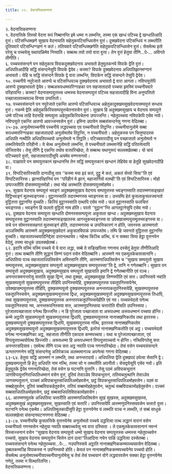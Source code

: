 ```yaml
---
title: ०२. वेदनात्तिकवण्णना

---
```

२. वेदनात्तिकवण्णना  
१. वेदनात्तिके तिस्सो वेदना रूपं निब्बानन्ति इमे धम्मा न लब्भन्ति, तस्मा एकं खन्धं पटिच्‍च द्वे खन्धातिआदि वुत्तं। पटिसन्धिक्खणे सुखाय वेदनायाति सहेतुकपटिसन्धिवसेन वुत्तं। दुक्खवेदना पटिसन्धियं न लब्भतीति दुतियवारे पटिसन्धिग्गहणं न कतं। ततियवारे पटिसन्धिक्खणेति सहेतुकपटिसन्धिवसेन वुत्तं। सेसमेत्थ इतो परेसु च पच्‍चयेसु यथापाळिमेव निय्याति। सब्बत्थ तयो तयो वारा वुत्ता। तेन वुत्तं हेतुया तीणि…पे॰… अविगते तीणीति।  
६. पच्‍चयसंसन्दने पन सहेतुकाय विपाकदुक्खवेदनाय अभावतो हेतुमूलकनये विपाके द्वेति वुत्तं। अधिपतिआदीहि सद्धिं संसन्दनेसुपि विपाके द्वेयेव। कस्मा? विपाके दुक्खवेदनाय अधिपतिझानमग्गानं अभावतो। येहि च सद्धिं संसन्दने विपाके द्वे वारा लब्भन्ति, विपाकेन सद्धिं संसन्दने तेसुपि द्वेयेव।  
१०. पच्‍चनीये नपुरेजाते आरुप्पे च पटिसन्धियञ्‍च दुक्खवेदनाय अभावतो द्वे वारा आगता। नविप्पयुत्तेपि आरुप्पे दुक्खाभावतो द्वेयेव। सब्बअरूपधम्मपरिग्गाहका पन सहजातादयो पच्‍चया इमस्मिं पच्‍चनीयवारे परिहायन्ति। कस्मा? वेदनासम्पयुत्तस्स धम्मस्स वेदनासम्पयुत्तं पटिच्‍च सहजातादीहि विना अनुप्पत्तितो पच्छाजातपच्‍चयञ्‍च विनाव उप्पत्तितो।  
१७. पच्‍चयसंसन्दने पन नपुरेजाते एकन्ति आरुप्पे पटिसन्धियञ्‍च अहेतुकादुक्खमसुखवेदनासम्पयुत्तं सन्धाय वुत्तं। नकम्मे द्वेति अहेतुककिरियसम्पयुत्तचेतनावसेन वुत्तं। सुखाय हि अदुक्खमसुखाय च वेदनाय सम्पयुत्ते धम्मे पटिच्‍च ताहि वेदनाहि सम्पयुत्ता अहेतुककिरियचेतना उप्पज्‍जन्ति। नहेतुपच्‍चया नविपाकेपि एसेव नयो। नविप्पयुत्ते एकन्ति आरुप्पे आवज्‍जनवसेन वुत्तं। इमिना उपायेन सब्बसंसन्दनेसु गणना वेदितब्बा।  
२५-३७. अनुलोमपच्‍चनीये पच्‍चनीये लद्धपच्‍चया एव पच्‍चनीयतो तिट्ठन्ति। पच्‍चनीयानुलोमे सब्बा रूपधम्मपरिग्गाहका सहजातादयो अनुलोमतोव तिट्ठन्ति, न पच्‍चनीयतो। अहेतुकस्स पन चित्तुप्पादस्स अधिपति नत्थीति अधिपतिपच्‍चयो अनुलोमतो न तिट्ठति। पटिच्‍चवारादीसु पन पच्छाजातो अनुलोमतो न लब्भतियेवाति परिहीनो। ये चेत्थ अनुलोमतो लब्भन्ति, ते पच्‍चनीयतो लब्भमानेहि सद्धिं परिवत्तेत्वापि योजितायेव। तेसु तीणि द्वे एकन्ति तयोव वारपरिच्छेदा, ते सब्बत्थ यथानुरूपं सल्‍लक्खेतब्बा। यो चायं पटिच्‍चवारे वुत्तो, सहजातवारादीसुपि अयमेव वण्णनानयो।  
३८. पञ्हावारे पन सम्पयुत्तकानं खन्धानन्ति तेन सद्धिं सम्पयुत्तकानं खन्धानं तेहियेव वा हेतूहि सुखवेदनादीहि वा।  
३९. विप्पटिसारिस्साति दानादीसु ताव ‘‘कस्मा मया इदं कतं, दुट्ठु मे कतं, अकतं सेय्यो सिया’’ति एवं विप्पटिसारिस्स। झानपरिहानियं पन ‘‘परिहीनं मे झानं, महाजानियो वतम्ही’’ति एवं विप्पटिसारिस्स। मोहो उप्पज्‍जतीति दोससम्पयुत्तमोहो। तथा मोहं अरब्भाति दोससम्पयुत्तमोहमेव।  
४५. सुखाय वेदनाय सम्पयुत्तं भवङ्गं अदुक्खमसुखाय वेदनाय सम्पयुत्तस्स भवङ्गस्साति तदारम्मणसङ्खातं पिट्ठिभवङ्गं मूलभवङ्गस्स। वुट्ठानस्साति तदारम्मणस्स भवङ्गस्स वा। उभयम्पि हेतं कुसलाकुसलजवनतो वुट्ठितत्ता वुट्ठानन्ति वुच्‍चति। किरियं वुट्ठानस्साति एत्थापि एसेव नयो। फलं वुट्ठानस्साति फलचित्तं भवङ्गस्स। भवङ्गेन हि फलतो वुट्ठितो नाम होति। परतो ‘‘वुट्ठान’’न्ति आगतट्ठानेसुपि एसेव नयो।  
४६. दुक्खाय वेदनाय सम्पयुत्ता खन्धाति दोमनस्ससम्पयुत्ता अकुसला खन्धा। अदुक्खमसुखाय वेदनाय सम्पयुत्तस्स वुट्ठानस्साति तदारम्मणसङ्खातस्स आगन्तुकभवङ्गस्स वा उपेक्खासम्पयुत्तमूलभवङ्गस्स वा। सचे पन सोमनस्ससहगतं मूलभवङ्गं होति, तदारम्मणस्स च उप्पत्तिकारणं न होति, जवनस्स आरम्मणतो अञ्‍ञस्मिम्पि आरम्मणे अदुक्खमसुखवेदनं अकुसलविपाकं उप्पज्‍जतेव। तम्पि हि जवनतो वुट्ठितत्ता वुट्ठानन्ति वुच्‍चति। सहजातपच्‍चयादिनिद्देसा उत्तानत्थायेव। नहेत्थ किञ्‍चि अत्थि, यं न सक्‍का सिया हेट्ठा वुत्तनयेन वेदेतुं, तस्मा साधुकं उपलक्खेतब्बं।  
६२. इदानि यस्मिं यस्मिं पच्‍चये ये ये वारा लद्धा, सब्बे ते सङ्खिपित्वा गणनाय दस्सेतुं हेतुया तीणीतिआदि वुत्तं। तत्थ सब्बानि तीणि सुद्धानं तिण्णं पदानं वसेन वेदितब्बानि। आरम्मणे नव एकमूलकेकावसानानि। अधिपतिया पञ्‍च सहजाताधिपतिवसेन अमिस्सानि तीणि, आरम्मणाधिपतिवसेन च ‘‘सुखाय सम्पयुत्तो सुखाय सम्पयुत्तस्स, अदुक्खमसुखाय सम्पयुत्तो अदुक्खमसुखाय सम्पयुत्तस्सा’’ति द्वे, तानि न गणेतब्बानि। सुखाय पन सम्पयुत्तो अदुक्खमसुखाय, अदुक्खमसुखाय सम्पयुत्तो सुखायाति इमानि द्वे गणेतब्बानीति एवं पञ्‍च। अनन्तरसमनन्तरेसु सत्ताति सुखा द्विन्‍नं, तथा दुक्खा, अदुक्खमसुखा तिण्णम्पीति एवं सत्त। उपनिस्सये नवाति सुखसम्पयुत्तो सुखसम्पयुत्तस्स तीहिपि उपनिस्सयेहि, दुक्खसम्पयुत्तस्स पकतूपनिस्सयेनेव, उपेक्खासम्पयुत्तस्स तीहिपि, दुक्खसम्पयुत्तो दुक्खसम्पयुत्तस्स अनन्तरपकतूपनिस्सयेहि, सुखसम्पयुत्तस्स पकतूपनिस्सयेन, अदुक्खमसुखसम्पयुत्तस्स द्विधा, अदुक्खमसुखसम्पयुत्तो अदुक्खमसुखसम्पयुत्तस्स तिधापि, तथा सुखसम्पयुत्तस्स, दुक्खसम्पयुत्तस्स अनन्तरपकतूपनिस्सयेहीति एवं नव। पच्‍चयभेदतो पनेत्थ पकतूपनिस्सया नव, अनन्तरूपनिस्सया सत्त, आरम्मणूपनिस्सया चत्तारोति वीसति उपनिस्सया। पुरेजातपच्छाजाता पनेत्थ छिज्‍जन्ति। न हि पुरेजाता पच्छाजाता वा अरूपधम्मा अरूपधम्मानं पच्‍चया होन्ति।  
कम्मे अट्ठाति सुखसम्पयुत्तो सुखसम्पयुत्तस्स द्विधापि, दुक्खसम्पयुत्तस्स नानाक्खणिकतोव तथा इतरस्स। दुक्खसम्पयुत्तो दुक्खसम्पयुत्तस्स द्विधापि, सुखसम्पयुत्तस्स नत्थि, इतरस्स नानाक्खणिकतोव अदुक्खमसुखसम्पयुत्तो अदुक्खमसुखसम्पयुत्तस्स द्विधापि, इतरेसं नानाक्खणिकतोति एवं अट्ठ। पच्‍चयभेदतो पनेत्थ नानाक्खणिका अट्ठ, सहजाता तीणीति एकादस कम्मपच्‍चया। यथा च पुरेजातपच्छाजाता, एवं विप्पयुत्तपच्‍चयोपेत्थ छिज्‍जति। अरूपधम्मा हि अरूपधम्मानं विप्पयुत्तपच्‍चयो न होन्ति। नत्थिविगतेसु सत्त अनन्तरसदिसाव। एवमेत्थ तीणि पञ्‍च सत्त अट्ठ नवाति पञ्‍च गणनपरिच्छेदा। तेसं वसेन पच्‍चयसंसन्दने ऊनतरगणनेन सद्धिं संसन्दनेसु अतिरेकञ्‍च अलब्भमानञ्‍च अपनेत्वा गणना वेदितब्बा।  
६३-६४. हेतुया सद्धिं आरम्मणं न लब्भति, तथा अनन्तरादयो। अधिपतिया द्वेति दुक्खपदं ठपेत्वा सेसानि द्वे। दुक्खसम्पयुत्तो हि हेतु अधिपति नाम नत्थि, तस्मा सो न लब्भतीति अपनीतो। सेसद्वयेसुपि एसेव नयो। इति हेतुमूलके द्वेयेव गणनपरिच्छेदा, तेसं वसेन छ घटनानि वुत्तानि। तेसु पठमं अविपाकभूतानं ञाणविप्पयुत्तनिराधिपतिधम्मानं वसेन वुत्तं, दुतियं तेसञ्‍ञेव विपाकभूतानं, ततियचतुत्थानि तेसञ्‍ञेव ञाणसम्पयुत्तानं, पञ्‍चमं अविपाकभूतसाधिपतिअमोहवसेन, छट्ठं विपाकभूतसाधिपतिअमोहवसेन। पठमं वा सब्बहेतुवसेन, दुतियं सब्बविपाकहेतुवसेन, ततियं सब्बामोहहेतुवसेन, चतुत्थं सब्बविपाकामोहहेतुवसेन। पञ्‍चमं सब्बसाधिपतिअमोहवसेन, छट्ठं सब्बसाधिपतिविपाकामोहवसेन।  
६६. आरम्मणमूलके अधिपतिया चत्तारीति आरम्मणाधिपतिवसेन सुखं सुखस्स, अदुक्खमसुखस्स, अदुक्खमसुखं अदुक्खमसुखस्स, सुखस्साति एवं चत्तारि। उपनिस्सयेपि आरम्मणूपनिस्सयवसेन चत्तारो वुत्ता। घटनानि पनेत्थ एकमेव। अधिपतिमूलकादीसुपि हेट्ठा वुत्तनयेनेव यं लब्भति यञ्‍च न लब्भति, तं सब्बं साधुकं सल्‍लक्खेत्वा संसन्दनघटनगणना वेदितब्बा।  
८३-८७. पच्‍चनीयम्हि कुसलत्तिके वुत्तनयेनेव अनुलोमतो पच्‍चये उद्धरित्वा तत्थ लद्धानं वारानं वसेन पच्‍चनीयतो गणनवसेन नहेतुया नवाति सब्बपच्‍चयेसु नव वारा दस्सिता । ते एकमूलकेकावसानानं नवन्‍नं विस्सज्‍जनानं वसेन ‘‘सुखाय वेदनाय सम्पयुत्तो धम्मो सुखाय वेदनाय सम्पयुत्तस्स धम्मस्स नहेतुपच्‍चयेन पच्‍चयो, सुखाय वेदनाय सम्पयुत्तेन चित्तेन दानं दत्वा’’तिआदिना नयेन पाळिं उद्धरित्वा दस्सेतब्बा। पच्‍चयसंसन्दने पनेत्थ नहेतुपच्‍चया…पे॰… नउपनिस्सये अट्ठाति नानाक्खणिककम्मपच्‍चयवसेन वेदितब्बा। दुब्बलकम्मञ्हि विपाकस्स न उपनिस्सयो होति। केवलं पन नानाक्खणिककम्मपच्‍चयेनेव पच्‍चयो होति। सेसमेत्थ अनुलोमपच्‍चनीयपच्‍चनीयानुलोमेसु च तेसं तेसं पच्‍चयानं योगे लद्धवारवसेन सक्‍का हेट्ठा वुत्तनयेनेव गणेतुं, तस्मा न वित्थारितन्ति।  
वेदनात्तिकवण्णना।  